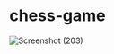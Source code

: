 # chess-game
![Screenshot (203)](https://user-images.githubusercontent.com/70805419/132171644-44986140-0e20-4ad2-a64e-10057b64df50.png)

